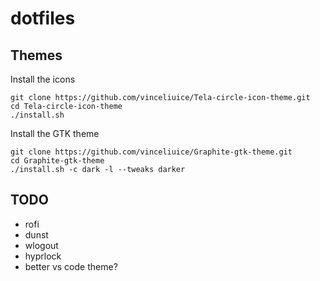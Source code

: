# dotfiles


## Themes
Install the icons
```
git clone https://github.com/vinceliuice/Tela-circle-icon-theme.git
cd Tela-circle-icon-theme
./install.sh
```

Install the GTK theme
```
git clone https://github.com/vinceliuice/Graphite-gtk-theme.git
cd Graphite-gtk-theme
./install.sh -c dark -l --tweaks darker
```

## TODO
* rofi
* dunst
* wlogout
* hyprlock
* better vs code theme?
